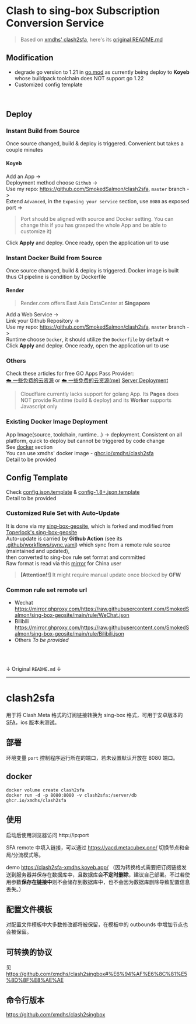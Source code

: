# Clash to sing-box Subscription Conversion Service
> Based on [xmdhs' clash2sfa](https://github.com/xmdhs/clash2sfa), here's its [original README.md](#clash2sfa)

## Modification
- degrade go version to 1.21 in [go.mod](go.mod) as currently being deploy to **Koyeb** whose buildpack toolchain does NOT support go 1.22
- Customized config template
<br />

## Deploy
### Instant Build from Source
Once source changed, build & deploy is triggered. Convenient but takes a couple minutes
#### Koyeb
Add an App ->  
Deployment method choose `Github` ->  
Use my repo: https://github.com/SmokedSalmon/clash2sfa, `master` branch ->  
Extend `Advanced`, in the `Exposing your service` section, use `8080` as exposed port ->    
> Port should be aligned with source and Docker setting. You can change this if you has grasped the whole App and be able to customize it)

Click **Apply** and deploy. Once ready, open the application url to use

### Instant Docker Build from Source
Once source changed, build & deploy is triggered. Docker image is built thus CI pipeline is condition by Dockerfile
#### Render
> Render.com offers East Asia DataCenter at **Singapore**

Add a Web Service ->  
Link your Github Repository ->  
Use my repo: https://github.com/SmokedSalmon/clash2sfa, `master` branch ->  
Runtime choose `Docker`, it should utilize the `Dockerfile` by default ->  
Click **Apply** and deploy. Once ready, open the application url to use

### Others
Check these articles for free GO Apps Pass Provider:  
[☁️ 一些免费的云资源](https://gist.github.com/imba-tjd/d73258f0817255dbe77d64d40d985e76) or [☁️ 一些免费的云资源(me)](https://gist.github.com/SmokedSalmon/aa82e6f764d293a88077f717318a656a)
[Server Deployment](https://metatube-community.github.io/wiki/server-deployment)
> Cloudflare currently lacks support for golang App. Its **Pages** does NOT provide Runtime (build & deploy) and its **Worker** supports Javascript only

### Existing Docker Image Deployment
App Image(source, toolchain, runtime...) -> deployment. Consistent on all platform, quick to deploy but cannot be triggered by code change  
See [docker](#docker) section  
You can use xmdhs' docker image - [ghcr.io/xmdhs/clash2sfa](ghcr.io/xmdhs/clash2sfa)  
Detail to be provided
<br />

## Config Template
Check [config.json.template](config.json.template) & [config-1.8+.json.template](config-1.8+.json.template)  
Detail to be provided
### Customized Rule Set with Auto-Update
It is done via my [sing-box-geosite](https://github.com/SmokedSalmon/sing-box-geosite), which is forked and modified from [Toperlock's sing-box-geosite](https://github.com/Toperlock/sing-box-geosite)  
Auto-update is carried by **Github Action** (see its [.github/workflows/sync.yaml](https://github.com/SmokedSalmon/sing-box-geosite/blob/main/.github/workflows/sync.yml)) which sync from a remote rule source (maintained and updated),  
then converted to sing-box rule set format and committed  
Raw format is read via this [mirror](https://mirror.ghproxy.com/) for China user
> **\[Attention!!]** It might require manual update once blocked by **GFW**
### Common rule set remote url
- Wechat
https://mirror.ghproxy.com/https://raw.githubusercontent.com/SmokedSalmon/sing-box-geosite/main/rule/WeChat.json
- Bilibili
https://mirror.ghproxy.com/https://raw.githubusercontent.com/SmokedSalmon/sing-box-geosite/main/rule/Bilibili.json
- Others
*To be provided*

<br />
<br />

↓ Original `README.md` ↓

---
# clash2sfa
用于将 Clash.Meta 格式的订阅链接转换为 sing-box 格式，可用于安卓版本的 [SFA](https://sing-box.sagernet.org/installation/clients/sfa/)，ios 版本未测试。

## 部署
环境变量 `port` 控制程序运行所在的端口，若未设置默认开放在 8080 端口。

## docker
```
docker volume create clash2sfa    
docker run -d -p 8080:8080 -v clash2sfa:/server/db ghcr.io/xmdhs/clash2sfa
```
## 使用
启动后使用浏览器访问 http://ip:port

SFA remote 中填入链接，可以通过 https://yacd.metacubex.one/ 切换节点和全局/分流模式等。

demo https://clash2sfa-xmdhs.koyeb.app/ （因为转换格式需要把订阅链接发送到服务器并保存在数据库中，且数据库会**不定时删除**，建议自己部署。不过若使用参数**保存在链接中**则不会储存到数据库中，也不会因为数据库删除导致配置信息丢失。）
## 配置文件模板
对配置文件模板中大多数修改都将被保留，在模板中的 outbounds 中增加节点也会被保留。

## 可转换的协议
见 https://github.com/xmdhs/clash2singbox#%E6%94%AF%E6%8C%81%E5%8D%8F%E8%AE%AE

## 命令行版本
https://github.com/xmdhs/clash2singbox
